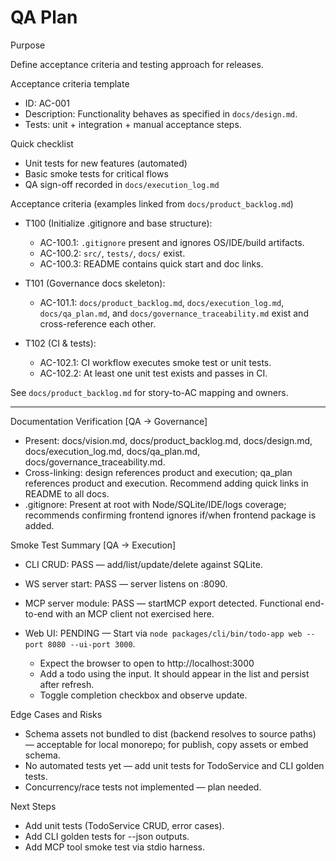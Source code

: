 # QA Plan

Purpose

Define acceptance criteria and testing approach for releases.

Acceptance criteria template

- ID: AC-001
- Description: Functionality behaves as specified in `docs/design.md`.
- Tests: unit + integration + manual acceptance steps.


Quick checklist

- Unit tests for new features (automated)
- Basic smoke tests for critical flows
- QA sign-off recorded in `docs/execution_log.md`

Acceptance criteria (examples linked from `docs/product_backlog.md`)

- T100 (Initialize .gitignore and base structure):
	- AC-100.1: `.gitignore` present and ignores OS/IDE/build artifacts.
	- AC-100.2: `src/`, `tests/`, `docs/` exist.
	- AC-100.3: README contains quick start and doc links.

- T101 (Governance docs skeleton):
	- AC-101.1: `docs/product_backlog.md`, `docs/execution_log.md`, `docs/qa_plan.md`, and `docs/governance_traceability.md` exist and cross-reference each other.

- T102 (CI & tests):
	- AC-102.1: CI workflow executes smoke test or unit tests.
	- AC-102.2: At least one unit test exists and passes in CI.

See `docs/product_backlog.md` for story-to-AC mapping and owners.

---

Documentation Verification [QA → Governance]

- Present: docs/vision.md, docs/product_backlog.md, docs/design.md, docs/execution_log.md, docs/qa_plan.md, docs/governance_traceability.md.
- Cross-linking: design references product and execution; qa_plan references product and execution. Recommend adding quick links in README to all docs.
- .gitignore: Present at root with Node/SQLite/IDE/logs coverage; recommends confirming frontend ignores if/when frontend package is added.

Smoke Test Summary [QA → Execution]

- CLI CRUD: PASS — add/list/update/delete against SQLite.
- WS server start: PASS — server listens on :8090.
- MCP server module: PASS — startMCP export detected. Functional end-to-end with an MCP client not exercised here.

- Web UI: PENDING — Start via `node packages/cli/bin/todo-app web --port 8080 --ui-port 3000`.
	- Expect the browser to open to http://localhost:3000
	- Add a todo using the input. It should appear in the list and persist after refresh.
	- Toggle completion checkbox and observe update.

Edge Cases and Risks

- Schema assets not bundled to dist (backend resolves to source paths) — acceptable for local monorepo; for publish, copy assets or embed schema.
- No automated tests yet — add unit tests for TodoService and CLI golden tests.
- Concurrency/race tests not implemented — plan needed.

Next Steps

- Add unit tests (TodoService CRUD, error cases).
- Add CLI golden tests for --json outputs.
- Add MCP tool smoke test via stdio harness.
